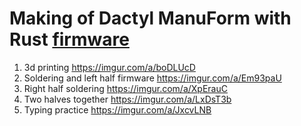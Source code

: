 # Making of Dactyl ManuForm with Rust [firmware](https://github.com/qthree/siberon/tree/firmware)
1) 3d printing https://imgur.com/a/boDLUcD
2) Soldering and left half firmware https://imgur.com/a/Em93paU
3) Right half soldering https://imgur.com/a/XpErauC
4) Two halves together https://imgur.com/a/LxDsT3b
5) Typing practice https://imgur.com/a/JxcvLNB
